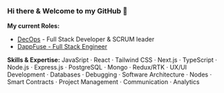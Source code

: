 ### Hi there & Welcome to my GitHub 👋 

<b>My current Roles:</b>
- <a href='https://www.linkedin.com/company/decops/'>DecOps</a> - Full Stack Developer & SCRUM leader
- <a href='www.dappfuse.com'>DappFuse - Full Stack Engineer</a>

<b>Skills & Expertise:</b>
JavaSript · React · Tailwind CSS · Next.js · TypeScript · Node.js · Express.js · PostgreSQL · Mongo · Redux/RTK · UX/UI Development · Databases · Debugging · Software Architecture · Nodes · Smart Contracts · Project Management · Communication · Analytics 
